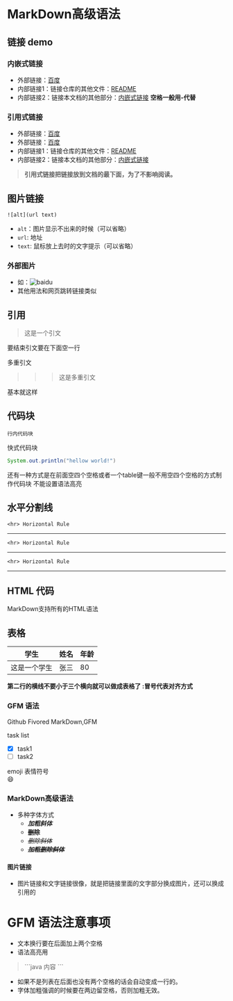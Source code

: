 # MarkDown高级语法
## 链接 demo
### 内嵌式链接
- 外部链接：[百度](http://www.baidu.com)
- 内部链接1：链接仓库的其他文件：[README](README.md)
- 内部链接2：链接本文档的其他部分：[内嵌式链接](MarkDown链接语法.md#链接-demo) **空格一般用-代替**


### 引用式链接
- 外部链接：[百度]
- 外部链接：[百度][baidu]
- 内部链接1：链接仓库的其他文件：[README]
- 内部链接2：链接本文档的其他部分：[内嵌式链接]
> **引用式链接把链接放到文档的最下面，为了不影响阅读。**

## 图片链接

	![alt](url text)
- `alt`：图片显示不出来的时候（可以省略）
- `url`: 地址
- `text`: 鼠标放上去时的文字提示（可以省略）
### 外部图片
- 如：![baidu](https://www.baidu.com/img/bd_logo1.png "百度网站")
- 其他用法和网页跳转链接类似

## 引用

> 这是一个引文

要结束引文要在下面空一行

多重引文
>>> 这是多重引文

基本就这样

## 代码块

`行内代码块`

快式代码块
```java
System.out.println("hellow world!")
```

还有一种方式是在前面空四个空格或者一个table键一般不用空四个空格的方式制作代码块 不能设置语法高亮

## 水平分割线
	<hr> Horizontal Rule
---
	<hr> Horizontal Rule
***
	<hr> Horizontal Rule
___
## HTML 代码
MarkDown支持所有的HTML语法
## 表格 
|学生|姓名|年龄|
|---|---|---|
|这是一个学生|张三|80|

**第二行的横线不要小于三个横向就可以做成表格了  :冒号代表对齐方式**


### GFM 语法
Github Fivored MarkDown,GFM

task list

 - [x] task1
 - [ ] task2

emoji 表情符号  
:smile:

###  MarkDown高级语法
- 多种字体方式
  + ***加粗斜体***
  + ~~**删除**~~
  + *~~删除斜体~~*
  + ***~~加粗删除斜体~~***

#### 图片链接
- 图片链接和文字链接很像，就是把链接里面的文字部分换成图片，还可以换成引用的

# GFM 语法注意事项
- 文本换行要在后面加上两个空格
- 语法高亮用
>\`\`\`java
>内容 
>\`\`\`

- 如果不是列表在后面也没有两个空格的话会自动变成一行的。
- 字体加粗强调的时候要在两边留空格，否则加粗无效。 











<!-- 下面是本文档中用到的链接 -->
[百度]: http://www.baidu.com
[baidu]: http://www.baidu.com
[README]:README.md
[内嵌式链接]: MarkDown链接语法.md#内嵌式链接
